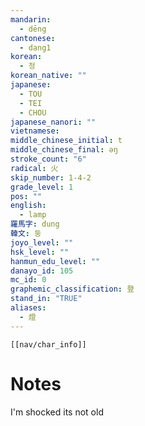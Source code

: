 ```yaml
---
mandarin:
  - dēng
cantonese:
  - dang1
korean:
  - 정
korean_native: ""
japanese:
  - TOU
  - TEI
  - CHOU
japanese_nanori: ""
vietnamese:
middle_chinese_initial: t
middle_chinese_final: ǝŋ
stroke_count: "6"
radical: 火
skip_number: 1-4-2
grade_level: 1
pos: ""
english:
  - lamp
羅馬字: dung
韓文: 둥
joyo_level: ""
hsk_level: ""
hanmun_edu_level: ""
danayo_id: 105
mc_id: 0
graphemic_classification: 登
stand_in: "TRUE"
aliases:
  - 燈
---
```

```meta-bind-embed
[[nav/char_info]]
```

# Notes
I'm shocked its not old
